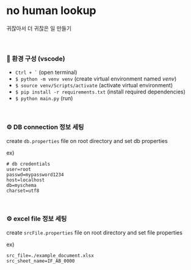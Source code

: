 # no human lookup
귀찮아서 더 귀찮은 일 만들기
<br/><br/><br/>

### 🔨 환경 구성 (vscode)
- `` Ctrl + ` `` (open terminal)
- `$ python -m venv venv` (create virtual environment named *venv*)
- `$ source venv/Scripts/activate` (activate virtual environment)
- `$ pip install -r requirements.txt` (install required dependencies)
- `$ python main.py` (run)


<br/>


### ⚙ DB connection 정보 세팅

create `db.properties` file on root directory and set db properties 

ex)
```properties
# db credentials
user=root
passwd=mypassword1234
host=localhost
db=myschema
charset=utf8
```

<br/>

### ⚙ excel file 정보 세팅

create `srcFile.properties` file on root directory and set file properties 

ex)
```properties
src_file=./example_document.xlsx
src_sheet_name=IF_AB_0000
```